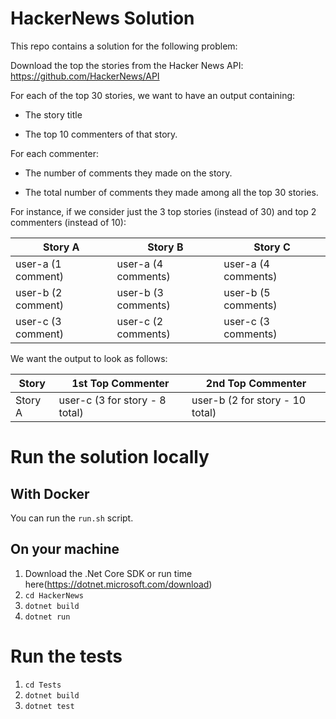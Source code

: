 # HackerNews Solution

This repo contains a solution for the following problem:

Download the top the stories from the Hacker News API: https://github.com/HackerNews/API

For each of the top 30 stories, we want to have an output containing:

- The story title

- The top 10 commenters of that story.

For each commenter:

- The number of comments they made on the story.

- The total number of comments they made among all the top 30 stories.

For instance, if we consider just the 3 top stories (instead of 30) and top 2 commenters (instead of 10):

| Story A | Story B | Story C |
|--------------------|---------------------|---------------------|
| user-a (1 comment) | user-a (4 comments) | user-a (4 comments) |
| user-b (2 comment) | user-b (3 comments) | user-b (5 comments) |
| user-c (3 comment) | user-c (2 comments) | user-c (3 comments) |

We want the output to look as follows:

| Story | 1st Top Commenter | 2nd Top Commenter |
|---------|---------------------------------|---------------------------------|
| Story A | user-c (3 for story - 8 total) | user-b (2 for story - 10 total) |

# Run the solution locally
## With Docker

You can run the `run.sh` script.

## On your machine

1. Download the .Net Core SDK or run time here(https://dotnet.microsoft.com/download)
2. `cd HackerNews`
3. `dotnet build`
4. `dotnet run`

# Run the tests

1. `cd Tests`
2. `dotnet build`
2. `dotnet test`
